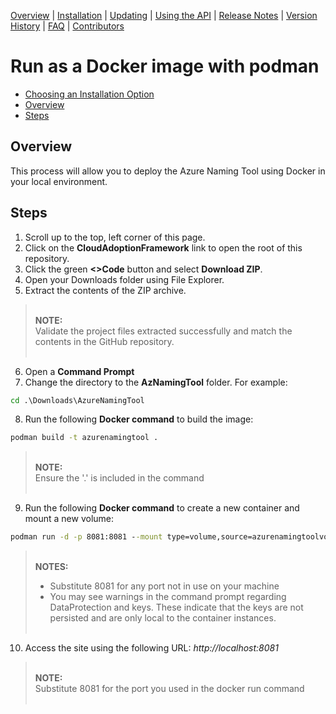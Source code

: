 [Overview](/README.md) | [Installation](/docs/INSTALLATION.md) | [Updating](/docs/UPDATING.md) | [Using the API](/docs/USINGTHEAPI.md) | [Release Notes](/RELEASENOTES.md) | [Version History](/docs/VERSIONHISTORY.md) | [FAQ](/docs/FAQ.md) | [Contributors](/docs/CONTRIBUTORS.md)

# Run as a Docker image with podman
* [Choosing an Installation Option](/docs/INSTALLATION.md)
* [Overview]($overview)
* [Steps](#steps)

## Overview
This process will allow you to deploy the Azure Naming Tool using Docker in your local environment.
## Steps
1. Scroll up to the top, left corner of this page.
2. Click on the **CloudAdoptionFramework** link to open the root of this repository.
3. Click the green **<>Code** button and select **Download ZIP**.
4. Open your Downloads folder using File Explorer.
5. Extract the contents of the ZIP archive.

> <br />**NOTE:**<br />
> Validate the project files extracted successfully and match the contents in the GitHub repository.<br /><br />
6. Open a **Command Prompt**
7. Change the directory to the **AzNamingTool** folder. For example:

```cmd
cd .\Downloads\AzureNamingTool
```

8. Run the following **Docker command** to build the image:

```cmd
podman build -t azurenamingtool .
```

> <br />**NOTE:**<br />
> Ensure the '.' is included in the command<br /><br />
9. Run the following **Docker command** to create a new container and mount a new volume:

```cmd
podman run -d -p 8081:8081 --mount type=volume,source=azurenamingtoolvol,target=/app/settings -e "ASPNETCORE_URLS=http://+:8081" azurenamingtool:latest
```

> <br />**NOTES:**<br />  
> * Substitute 8081 for any port not in use on your machine
> * You may see warnings in the command prompt regarding DataProtection and keys. These indicate that the keys are not persisted and are only local to the container instances.<br /><br />
10. Access the site using the following URL: *http://localhost:8081*

> <br />**NOTE:**<br />
> Substitute 8081 for the port you used in the docker run command<br /><br />
